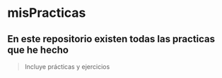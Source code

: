 # misPracticas

## En este repositorio existen todas las practicas que he hecho
>Incluye prácticas y ejercicios

